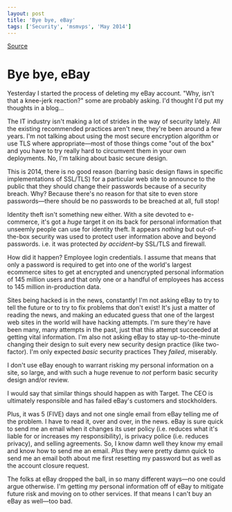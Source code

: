 ```yaml
---
layout: post
title: 'Bye bye, eBay'
tags: ['Security', 'msmvps', 'May 2014']
---
```

[Source](http://pr-blog.azurewebsites.net/2014/05/25/bye-bye-ebay/ "Permalink to Bye bye, eBay")

# Bye bye, eBay

Yesterday I started the process of deleting my eBay account. "Why, isn't that a knee-jerk reaction?" some are probably asking. I'd thought I'd put my thoughts in a blog…

The IT industry isn't making a lot of strides in the way of security lately. All the existing recommended practices aren't new, they're been around a few years. I'm not talking about using the most secure encryption algorithm or use TLS where appropriate—most of those things come "out of the box" and you have to try really hard to circumvent them in your own deployments. No, I'm talking about basic secure design.

This is 2014, there is no good reason (barring basic design flaws in specific implementations of SSL/TLS) for a particular web site to announce to the public that they should change their passwords because of a security breach. Why? Because there's no reason for that site to even store passwords—there should be no passwords to be breached at all, full stop!

Identity theft isn't something new either. With a site devoted to e-commerce, it's got a *huge* target it on its back for personal information that unseemly people can use for identity theft. It appears *nothing* but out-of-the-box security was used to protect user information above and beyond passwords. i.e. it was protected *by accident*–by SSL/TLS and firewall.

How did it happen? Employee login credentials. I assume that means that only a password is required to get into one of the world's largest ecommerce sites to get at encrypted and unencrypted personal information of 145 million users and that only one or a handful of employees has access to 145 million in-production data.

Sites being hacked is in the news, constantly! I'm not asking eBay to try to tell the future or to try to fix problems that don't exist! It's just a matter of reading the news, and making an educated guess that one of the largest web sites in the world will have hacking attempts. I'm sure they're have been many, many attempts in the past, just that this attempt succeeded at getting vital information. I'm also not asking eBay to stay up-to-the-minute changing their design to suit every new security design practice (like two-factor). I'm only expected *basic* security practices They *failed*, miserably.

I don't use eBay enough to warrant risking my personal information on a site, so large, and with such a huge revenue to *not* perform basic security design and/or review.

I would say that similar things should happen as with Target. The CEO is ultimately responsible and has failed eBay's customers and stockholders.

Plus, it was 5 (FIVE) days and not one single email from eBay telling me of the problem. I have to read it, over and over, in the news. eBay is sure quick to send me an email when it changes its user policy (i.e. reduces what it's liable for or increases my responsibility), is privacy police (i.e. reduces privacy), and selling agreements. So, I know damn well they know my email and know how to send me an email. *Plus* they were pretty damn quick to send me an email both about me first resetting my password but as well as the account closure request.

The folks at eBay dropped the ball, in so many different ways—no one could argue otherwise. I'm getting my personal information off of eBay to mitigate future risk and moving on to other services. If that means I can't buy an eBay as well—too bad.


